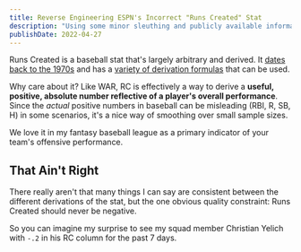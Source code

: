 ```yaml
---
title: Reverse Engineering ESPN's Incorrect "Runs Created" Stat
description: "Using some minor sleuthing and publicly available information, I figured out how the calculation used for Runs Created was wrong."
publishDate: 2022-04-27
---
```


Runs Created is a baseball stat that's largely arbitrary and derived. It [dates back to the 1970s](https://www.baseball-reference.com/bullpen/Runs_created) and has a [variety of derivation formulas](https://captaincalculator.com/sports/baseball/runs-created-calculator/) that can be used.

Why care about it? Like WAR, RC is effectively a way to derive a **useful, positive, absolute number reflective of a player's overall performance**. Since the _actual_ positive numbers in baseball can be misleading (RBI, R, SB, H) in some scenarios, it's a nice way of smoothing over small sample sizes.

We love it in my fantasy baseball league as a primary indicator of your team's offensive performance.

## That Ain't Right

There really aren't that many things I can say are consistent between the different derivations of the stat, but the one obvious quality constraint: Runs Created should never be negative.

So you can imagine my surprise to see my squad member Christian Yelich with `-.2` in his RC column for the past 7 days.
